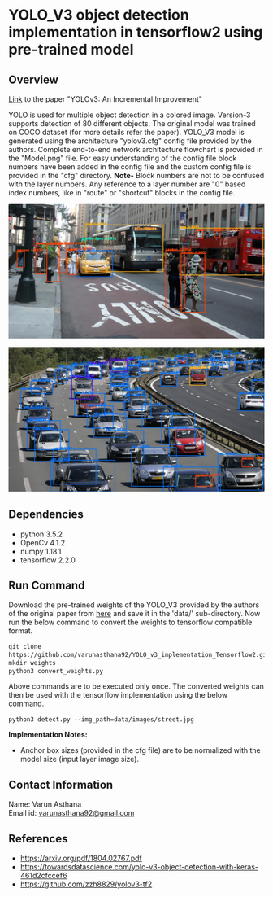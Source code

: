 # YOLO_V3 object detection implementation in tensorflow2 using pre-trained model

## Overview
[Link](https://arxiv.org/pdf/1804.02767.pdf) to the paper "YOLOv3: An Incremental Improvement" 

YOLO is used for multiple object detection in a colored image. Version-3 supports detection of 80 different objects. The original model was trained on COCO dataset (for more details refer the paper). YOLO_V3 model is generated using the architecture "yolov3.cfg" config file provided by the authors. Complete end-to-end network architecture flowchart is provided in the "Model.png" file. For easy understanding of the config file block numbers have been added in the config file and the custom config file is provided in the "cfg" directory. __Note-__ Block numbers are not to be confused with the layer numbers. Any reference to a layer number are "0" based index numbers, like in "route" or "shortcut" blocks in the config file. 

<p align="center">
<img src="https://github.com/varunasthana92/YOLO_v3_implementation_Tensorflow2/blob/master/Result/street.jpg">
</p>

<p align="center">
<img src="https://github.com/varunasthana92/YOLO_v3_implementation_Tensorflow2/blob/master/Result/freeway.jpg">
</p>

## Dependencies
* python 3.5.2
* OpenCv 4.1.2
* numpy 1.18.1
* tensorflow 2.2.0

## Run Command

Download the pre-trained weights of the YOLO_V3 provided by the authors of the original paper from [here](https://pjreddie.com/media/files/yolov3.weights) and save it in the 'data/' sub-directory. Now run the below command to convert the weights to tensorflow compatible format.

```
git clone https://github.com/varunasthana92/YOLO_v3_implementation_Tensorflow2.git
mkdir weights
python3 convert_weights.py
```

Above commands are to be executed only once. The converted weights can then be used with the tensorflow implementation using the below command.
```
python3 detect.py --img_path=data/images/street.jpg
```

__Implementation Notes:__
* Anchor box sizes (provided in the cfg file) are to be normalized with the model size (input layer image size). 

## Contact Information
Name: Varun Asthana  
Email id: varunasthana92@gmail.com

## References
* https://arxiv.org/pdf/1804.02767.pdf
* https://towardsdatascience.com/yolo-v3-object-detection-with-keras-461d2cfccef6
* https://github.com/zzh8829/yolov3-tf2

